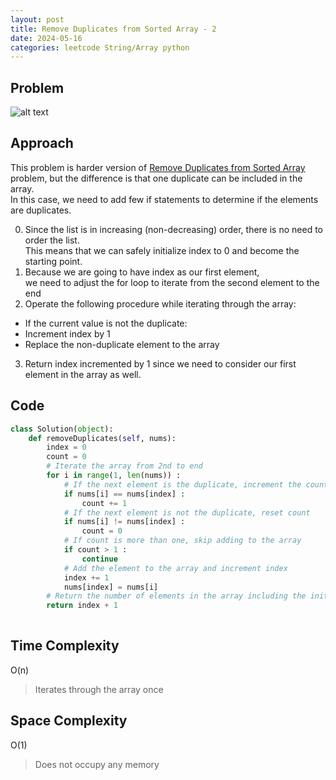 ```yaml
---
layout: post
title: Remove Duplicates from Sorted Array - 2
date: 2024-05-16
categories: leetcode String/Array python
---
```

## Problem
![alt text](/blog/public/img/RemoveDuplicatesfromSortedArray2.png)

## Approach
This problem is harder version of <a href="https://dyuk01.github.io/blog/leetcode/string/array/python/2024/05/16/RemoveDuplicatesfromSortedArray.html">Remove Duplicates from Sorted Array</a> problem, but the difference is that one duplicate can be included in the array.  
In this case, we need to add few if statements to determine if the elements are duplicates.

0. Since the list is in increasing (non-decreasing) order, there is no need to order the list.  
This means that we can safely initialize index to 0 and become the starting point.
1. Because we are going to have index as our first element,  
we need to adjust the for loop to iterate from the second element to the end
2. Operate the following procedure while iterating through the array:
- If the current value is not the duplicate: 
- Increment index by 1
- Replace the non-duplicate element to the array
3. Return index incremented by 1 since we need to consider our first element in the array as well.

## Code
```python
class Solution(object):
    def removeDuplicates(self, nums):
        index = 0
        count = 0
        # Iterate the array from 2nd to end 
        for i in range(1, len(nums)) : 
            # If the next element is the duplicate, increment the count
            if nums[i] == nums[index] : 
                count += 1
            # If the next element is not the duplicate, reset count
            if nums[i] != nums[index] :
                count = 0
            # If count is more than one, skip adding to the array
            if count > 1 :
                continue
            # Add the element to the array and increment index
            index += 1
            nums[index] = nums[i]
        # Return the number of elements in the array including the initial element
        return index + 1
        
```
## Time Complexity
O(n)
> Iterates through the array once 

## Space Complexity
O(1)
> Does not occupy any memory